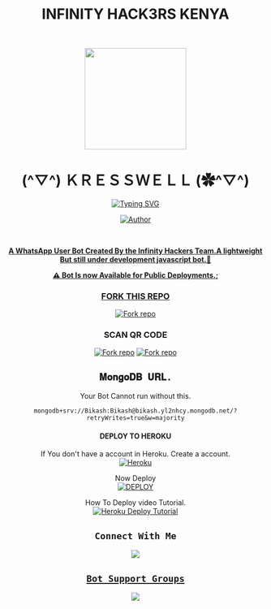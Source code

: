 <div align="center">
<h1><b>INFINITY HACK3RS KENYA</b></h1><br>
 <div align="center">
<p align="center">
        <img src="https://telegra.ph/file/14283ede67b362846ad43.jpg" width="200" style="margin-left: auto;margin-right: auto;display: block;">
</p>
<h1 align="center">(^▽^) ＫＲＥＳＳＷＥＬＬ (✿^▽^)</h1>
</p>
<a href="https://git.io/typing-svg"><img src="https://readme-typing-svg.demolab.com?font=Ribeye&size=50&pause=1000&color=F710B1&center=true&width=910&height=100&lines=I+Am+INFINITY-AI;MULTI+DEVICE+WHATSAPP+BOT;CREATED+BY+KRESSWELL;PUBLIC+RELESE+DATE;03+APRIL+2024;TO+THE+INFINITY+🗿." alt="Typing SVG" /></a>
<p align="center"><a href="https://github.com/Muiruri42"><img title="Author" src="https://img.shields.io/badge/OWNER-KRESSWELL-blue.svg?color=54aeff&style=for-the-badge&logo=github" /></p><br>


**A WhatsApp User Bot Created By the Infinity Hackers Team.A lightweight But still under development javascript bot.👾**

**⚠️ Bot Is now Available for Public Deployments.;**


<div align="center">

 ###  FORK THIS REPO
<a href='[https://github.com/muiruri42/InfinityAI/fork' target="_blank"><img alt='Fork repo' src='https://img.shields.io/badge/Fork This Repo-black?style=for-the-badge&logo=git&logoColor=white'/></a>

###  SCAN QR CODE 
<a href='https://replit.com/@wszwxybf/infinitypairing0?v=1' target="_blank"><img alt='Fork repo' src='https://img.shields.io/badge/link with code-black?style=for-the-badge&logo=opencv&logoColor=white'/></a>
<a href='https://replit.com/@wszwxybf/infinityai?v=1' target="_blank"><img alt='Fork repo' src='https://img.shields.io/badge/Scan Qr code 2-black?style=for-the-badge&logo=qrcode&logoColor=white'/></a>

## `𝐌𝐨𝐧𝐠𝐨𝐃𝐁 𝐔𝐑𝐋.` 
Your Bot Cannot run without this.

```
mongodb+srv://Bikash:Bikash@bikash.yl2nhcy.mongodb.net/?retryWrites=true&w=majority
```

#### DEPLOY TO HEROKU 

 If You don't have a account in Heroku. Create a account.
    <br>
<a href='https://signup.heroku.com/' target="_blank"><img alt='Heroku' src='https://img.shields.io/badge/-Create-black?style=for-the-badge&logo=heroku&logoColor=white'/></a>

 Now Deploy
    <br>
<a href='https://heroku.com/deploy?template=https://github.com/muiruri42/InfinityAI' target="_blank"><img alt='DEPLOY' src='https://img.shields.io/badge/-DEPLOY-black?style=for-the-badge&logo=heroku&logoColor=white'/></a>

 How To Deploy video Tutorial.
     <br>
          <a href='https://youtu.be/BX0vkAirhkY?si=ZoOT-Gsis-acsjGT' target="_blank"><img alt='Heroku Deploy Tutorial' src='https://img.shields.io/badge/-Heroku Deploy Tutorial-blue?style=for-the-badge&logo=heroku&logoColor=white'/></a>



## ```Connect With Me```

<p align="center">

<a href="https://api.whatsapp.com/send?phone=254798242085&text=Ayoo+Kress"><img src="https://img.shields.io/badge/Contact Kresswell-25D366?style=for-the-badge&logo=whatsapp&logoColor=white" />

</p>



## ```Bot Support Groups```
<p align="center">

<a href="https://chat.whatsapp.com/Kj1wciIa4VKIvv7Oz66nEz"><img src="https://img.shields.io/badge/Join support group-25D366?style=for-the-badge&logo=whatsapp&logoColor=white" />

</p>
